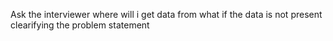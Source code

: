 Ask the interviewer 
where will i get data from
what if the data is not present
clearifying the problem statement